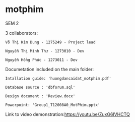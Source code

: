 # motphim
 SEM 2
 
 3 collaborators:
 
    Võ Thị Kim Dung - 1275249 - Project lead

    Nguyễn Thị Minh Thư - 1273010 - Dev

    Nguyễn Hồng Phúc - 1273011 - Dev

Documetation included on the main folder:

    Intallation guide: 'huongdancaidat_motphim.pdf'

    Database source : 'dbforum.sql'

    Design document : 'Review.docx'

    Powerpoint: 'Group1_T12008A0_MotPhim.pptx'

Link to video demonstration:https://youtu.be/ZuxG6IVHCTQ
